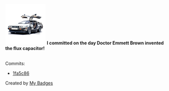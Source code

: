 <img src="https://github.com/my-badges/my-badges/blob/master/src/all-badges/delorean/delorean.png?raw=true" alt="I committed on the day Doctor Emmett Brown invented the flux capacitor!" title="I committed on the day Doctor Emmett Brown invented the flux capacitor!" width="128">
<strong>I committed on the day Doctor Emmett Brown invented the flux capacitor!</strong>
<br><br>

Commits:

- <a href="https://github.com/EliasAfara/DevConnector/commit/1fa5c86579fae996a9e7e167963c723391dd3750">1fa5c86</a>


Created by <a href="https://github.com/my-badges/my-badges">My Badges</a>
